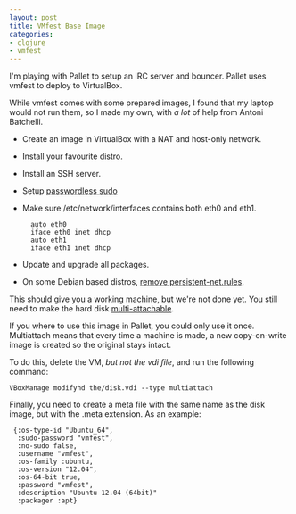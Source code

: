 ```yaml
---
layout: post
title: VMfest Base Image
categories:
- clojure
- vmfest
---
```


I'm playing with Pallet to setup an IRC server and bouncer. Pallet uses vmfest to deploy to VirtualBox.

While vmfest comes with some prepared images, I found that my laptop would not run them, so I made my own, with *a lot* of help from Antoni Batchelli.

* Create an image in VirtualBox with a NAT and host-only network.
* Install your favourite distro.
* Install an SSH server.
* Setup [passwordless sudo](http://serverfault.com/a/160587)
* Make sure /etc/network/interfaces contains both eth0 and eth1.

        auto eth0
        iface eth0 inet dhcp
        auto eth1
        iface eth1 inet dhcp

* Update and upgrade all packages.
* On some Debian based distros, [remove persistent-net.rules](http://www.ducea.com/2008/09/01/remove-debian-udev-persistent-net-rules/).

This should give you a working machine, but we're not done yet. You still need to make the hard disk [multi-attachable](http://www.virtualbox.org/manual/ch05.html#hdimagewrites).

If you where to use this image in Pallet, you could only use it once. Multiattach means that every time a machine is made, a new copy-on-write image is created so the original stays intact.

To do this, delete the VM, *but not the vdi file*, and run the following command:

    VBoxManage modifyhd the/disk.vdi --type multiattach

Finally, you need to create a meta file with the same name as the disk image, but with the .meta extension. As an example:

     {:os-type-id "Ubuntu_64",
      :sudo-password "vmfest",
      :no-sudo false,
      :username "vmfest",
      :os-family :ubuntu,
      :os-version "12.04",
      :os-64-bit true,
      :password "vmfest",
      :description "Ubuntu 12.04 (64bit)"
      :packager :apt}